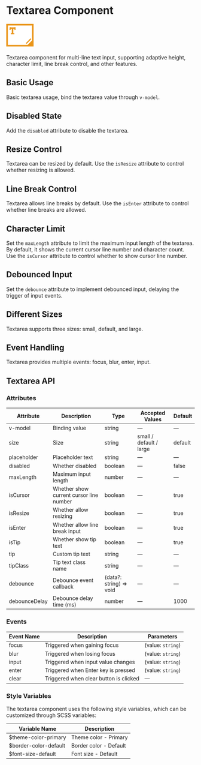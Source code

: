 <script setup lang="ts">
import textareaBasic from '../examples/textarea/basic.vue'
import textareaDisabled from '../examples/textarea/disabled.vue'
import textareaResize from '../examples/textarea/resize.vue'
import textareaEnter from '../examples/textarea/enter.vue'
import textareaMaxlength from '../examples/textarea/maxlength.vue'
import textareaDebounce from '../examples/textarea/debounce.vue'
import textareaSize from '../examples/textarea/size.vue'
import textareaEvents from '../examples/textarea/events.vue'
</script>

# Textarea Component

![Textarea Component](/components/textarea.png)

Textarea component for multi-line text input, supporting adaptive height, character limit, line break control, and other features.

## Basic Usage

Basic textarea usage, bind the textarea value through `v-model`.

<demo :component="textareaBasic" name="textarea" examples="basic" />

## Disabled State

Add the `disabled` attribute to disable the textarea.

<demo :component="textareaDisabled" name="textarea" examples="disabled" />

## Resize Control

Textarea can be resized by default. Use the `isResize` attribute to control whether resizing is allowed.

<demo :component="textareaResize" name="textarea" examples="resize" />

## Line Break Control

Textarea allows line breaks by default. Use the `isEnter` attribute to control whether line breaks are allowed.

<demo :component="textareaEnter" name="textarea" examples="enter" />

## Character Limit

Set the `maxLength` attribute to limit the maximum input length of the textarea. By default, it shows the current cursor line number and character count. Use the `isCursor` attribute to control whether to show cursor line number.

<demo :component="textareaMaxlength" name="textarea" examples="maxlength" />

## Debounced Input

Set the `debounce` attribute to implement debounced input, delaying the trigger of input events.

<demo :component="textareaDebounce" name="textarea" examples="debounce" />

## Different Sizes

Textarea supports three sizes: small, default, and large.

<demo :component="textareaSize" name="textarea" examples="size" />

## Event Handling

Textarea provides multiple events: focus, blur, enter, input.

<demo :component="textareaEvents" name="textarea" examples="events" />

## Textarea API

### Attributes

| Attribute     | Description                    | Type                    | Accepted Values         | Default |
| ------------- | ------------------------------ | ----------------------- | ----------------------- | ------- |
| v-model       | Binding value                  | string                  | —                       | —       |
| size          | Size                           | string                  | small / default / large | default |
| placeholder   | Placeholder text               | string                  | —                       | —       |
| disabled      | Whether disabled               | boolean                 | —                       | false   |
| maxLength     | Maximum input length           | number                  | —                       | —       |
| isCursor      | Whether show current cursor line number | boolean        | —                       | true    |
| isResize      | Whether allow resizing         | boolean                 | —                       | true    |
| isEnter       | Whether allow line break input | boolean                 | —                       | true    |
| isTip         | Whether show tip text          | boolean                 | —                       | true    |
| tip           | Custom tip text                | string                  | —                       | —       |
| tipClass      | Tip text class name            | string                  | —                       | —       |
| debounce      | Debounce event callback        | (data?: string) => void | —                       | —       |
| debounceDelay | Debounce delay time (ms)       | number                  | —                       | 1000    |

### Events

| Event Name | Description                    | Parameters        |
| ---------- | ------------------------------ | ----------------- |
| focus      | Triggered when gaining focus   | (value: `string`) |
| blur       | Triggered when losing focus    | (value: `string`) |
| input      | Triggered when input value changes | (value: `string`) |
| enter      | Triggered when Enter key is pressed | (value: `string`) |
| clear      | Triggered when clear button is clicked | —           |

### Style Variables

The textarea component uses the following style variables, which can be customized through SCSS variables:

| Variable Name         | Description           |
| --------------------- | --------------------- |
| $theme-color-primary  | Theme color - Primary |
| $border-color-default | Border color - Default |
| $font-size-default    | Font size - Default   | 